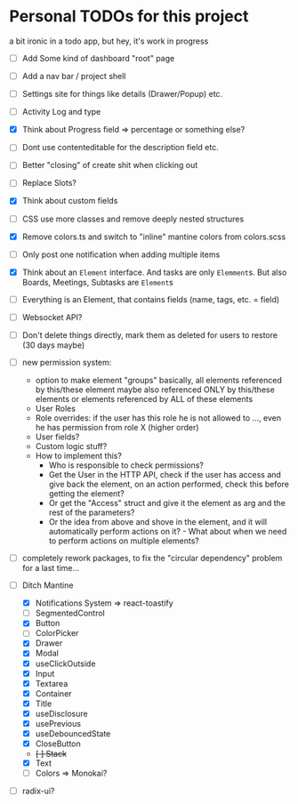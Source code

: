 # Personal TODOs for this project

a bit ironic in a todo app, but hey, it's work in progress

- [ ] Add Some kind of dashboard "root" page
- [ ] Add a nav bar / project shell
- [ ] Settings site for things like details (Drawer/Popup) etc.
- [ ] Activity Log and type
- [x] Think about Progress field => percentage or something else?
- [ ] Dont use contenteditable for the description field etc.
- [ ] Better "closing" of create shit when clicking out
- [ ] Replace Slots?
- [x] Think about custom fields
- [ ] CSS use more classes and remove deeply nested structures
- [x] Remove colors.ts and switch to "inline" mantine colors from colors.scss
- [ ] Only post one notification when adding multiple items
- [x] Think about an `Element` interface. And tasks are only `Elemment`s. But also Boards, Meetings, Subtasks
  are `Element`s
- [ ] Everything is an Element, that contains fields (name, tags, etc. = field)
- [ ] Websocket API?
- [ ] Don't delete things directly, mark them as deleted for users to restore (30 days maybe)
- [ ] new permission system:
    - option to make element "groups" basically, all elements referenced by this/these element
   maybe also referenced ONLY by this/these elements or elements referenced by ALL of these elements
    - User Roles
    - Role overrides: if the user has this role he is not allowed to ..., even he has permission from role X (higher order)
    - User fields?
    - Custom logic stuff?
    - How to implement this?
       - Who is responsible to check permissions?
       - Get the User in the HTTP API, check if the user has access and give back the element, on an action performed, check this before getting the element?
       - Or get the "Access" struct and give it the element as arg and the rest of the parameters?
       - Or the idea from above and shove in the element, and it will automatically perform actions on it? - What about when we need to perform actions on multiple elements?
  
- [ ] completely rework packages, to fix the "circular dependency" problem for a last time...

- [ ] Ditch Mantine
    - [x] Notifications System => react-toastify
    - [ ] SegmentedControl
    - [x] Button
    - [ ] ColorPicker
    - [x] Drawer
    - [x] Modal
    - [x] useClickOutside
    - [x] Input
    - [x] Textarea
    - [x] Container
    - [x] Title
    - [x] useDisclosure
    - [x] usePrevious
    - [x] useDebouncedState
    - [x] CloseButton
    - ~~[ ] Stack~~
    - [x] Text
    - [ ] Colors => Monokai?
- [ ] radix-ui?